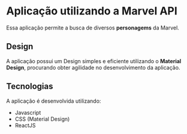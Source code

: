 # Aplicação utilizando a Marvel API

Essa aplicação permite a busca de diversos **personagems** da Marvel.

## Design

A aplicação possui um Design simples e eficiente utilizando o **Material Design**, procurando obter agilidade no desenvolvimento da aplicação.

## Tecnologias

A aplicação é desenvolvida utilizando:
  - Javascript
  - CSS (Material Design)
  - ReactJS